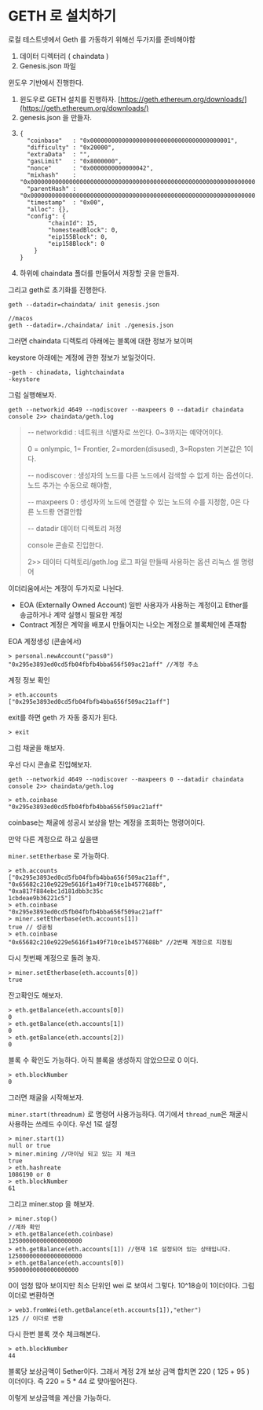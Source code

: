 # GETH 로 설치하기

로컬 테스트넷에서 Geth 를 가동하기 위해선 두가지를 준비해야함

1. 데이터 디렉터리 \( chaindata \)
2. Genesis.json 파일

윈도우 기반에서 진행한다.

1. 윈도우로 GETH 설치를 진행하자. [https://geth.ethereum.org/downloads/](https://geth.ethereum.org/downloads/)
2. genesis.json 을 만들자. 
3. ```
   {
     "coinbase"   : "0x0000000000000000000000000000000000000001",
     "difficulty" : "0x20000",
     "extraData"  : "",
     "gasLimit"   : "0x8000000",
     "nonce"      : "0x0000000000000042",
     "mixhash"    : "0x0000000000000000000000000000000000000000000000000000000000000000",
     "parentHash" : "0x0000000000000000000000000000000000000000000000000000000000000000",
     "timestamp"  : "0x00",
     "alloc": {},
     "config": {
           "chainId": 15,
           "homesteadBlock": 0,
           "eip155Block": 0,
           "eip158Block": 0
       }
   }
   ```
4. 하위에 chaindata 폴더를 만들어서 저장할 곳을 만들자. 

그리고 geth로 초기화를 진행한다.

```
geth --datadir=chaindata/ init genesis.json

//macos
geth --datadir=./chaindata/ init ./genesis.json
```

그러면 chaindata 디렉토리 아래에는 블록에 대한 정보가 보이며

keystore 아래에는 계정에 관한 정보가 보일것이다.

```
-geth - chinadata, lightchaindata
-keystore
```

그럼 실행해보자.

```
geth --networkid 4649 --nodiscover --maxpeers 0 --datadir chaindata console 2>> chaindata/geth.log
```

> -- networkdid : 네트워크 식별자로 쓰인다. 0~3까지는 예약어이다.
>
> 0 = onlympic, 1= Frontier, 2=morden\(disused\), 3=Ropsten  기본값은 1이다.
>
> -- nodiscover : 생성자의 노드를 다른 노드에서 검색할 수 없게 하는 옵션이다. 노드 추가는 수동으로 해야함,
>
> -- maxpeers 0 : 생성자의 노드에 연결할 수 있는 노드의 수를 지정함, 0은 다른 노드뢍 연결안함
>
> -- datadir 데이터 디렉토리 저정
>
> console 콘솔로 진입한다.
>
> 2&gt;&gt; 데이터 디렉토리/geth.log 로그 파일 만들때 사용하는 옵션 리눅스 셀 명령어

이더리움에서는 계정이 두가지로 나뉜다.

* EOA \(Externally Owned Account\) 일반 사용자가 사용하는 계정이고 Ether를 송금하거나 계약 실행시 필요한 계정
* Contract 계정은 계약을 배포시 만들어지는 나오는 계정으로 블록체인에 존재함

EOA 계정생성 \(콘솔에서\)

```
> personal.newAccount("pass0")
"0x295e3893ed0cd5fb04fbfb4bba656f509ac21aff" //계정 주소
```

계정 정보 확인

```
> eth.accounts
["0x295e3893ed0cd5fb04fbfb4bba656f509ac21aff"]
```

exit를 하면 geth 가 자동 중지가 된다.

```
> exit
```

그럼 채굴을 해보자.

우선 다시 콘솔로 진입해보자.

```
geth --networkid 4649 --nodiscover --maxpeers 0 --datadir chaindata console 2>> chaindata/geth.log
```

```
> eth.coinbase
"0x295e3893ed0cd5fb04fbfb4bba656f509ac21aff"
```

coinbase는 채굴에 성공시 보상을 받는 계정을 조회하는 명령어이다.

만약 다른 계정으로 하고 싶을땐

`miner.setEtherbase` 로 가능하다.

```
> eth.accounts
["0x295e3893ed0cd5fb04fbfb4bba656f509ac21aff", "0x65682c210e9229e5616f1a49f710ce1b4577688b", "0xa817f884ebc1d181dbb3c35c
1cbdeae9b36221c5"]
> eth.coinbase
"0x295e3893ed0cd5fb04fbfb4bba656f509ac21aff"
> miner.setEtherbase(eth.accounts[1])
true // 성공됨
> eth.coinbase
"0x65682c210e9229e5616f1a49f710ce1b4577688b" //2번째 계정으로 지정됨
```

다시 첫번째 계정으로 돌려 놓자.

```
> miner.setEtherbase(eth.accounts[0])
true
```

잔고확인도 해보자.

```
> eth.getBalance(eth.accounts[0])
0
> eth.getBalance(eth.accounts[1])
0
> eth.getBalance(eth.accounts[2])
0
```

블록 수 확인도 가능하다. 아직 블록을 생성하지 않았으므로 0 이다.

```
> eth.blockNumber
0
```

그러면 채굴을 시작해보자.

`miner.start(threadnum)` 로 명령어 사용가능하다. 여기에서 `thread_num`은 채굴시 사용하는 쓰레드 수이다. 우선 1로 설정

```
> miner.start(1)
null or true
> miner.mining //마이닝 되고 있는 지 체크
true
> eth.hashreate
1086190 or 0
> eth.blockNumber
61
```

그리고 miner.stop 을 해보자.

```
> miner.stop()
//계좌 확인
> eth.getBalance(eth.coinbase)
125000000000000000000
> eth.getBalance(eth.accounts[1]) //현재 1로 설정되어 있는 상태입니다.
125000000000000000000
> eth.getBalance(eth.accounts[0])
95000000000000000000
```

0이 엄청 많아 보이지만 최소 단위인 wei 로 보여서 그렇다. 10^18승이 1이더이다. 그럼 이더로 변환하면

```
> web3.fromWei(eth.getBalance(eth.accounts[1]),"ether")
125 // 이더로 변환
```

다시 한번 블록 갯수 체크해본다.

```
> eth.blockNumber
44
```

블록당 보상금액이 5ether이다. 그래서 계정 2개 보상 금액 합치면 220 \( 125 + 95 \) 이더이다. 즉 220 = 5 \* 44 로 맞아떨어진다.

이렇게 보상금액을 계산을 가능하다.

